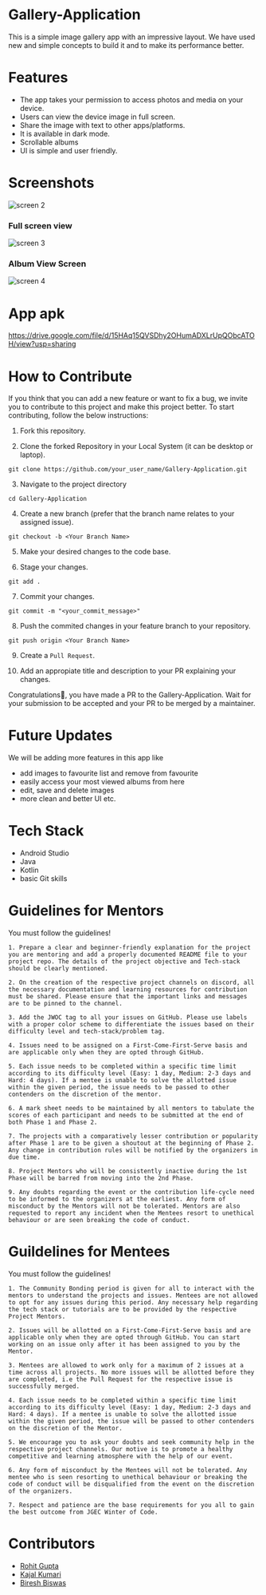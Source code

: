 # Gallery-Application
This is a simple image gallery app with an impressive layout. We have used new and simple concepts to build it and to make its performance better.

# Features
- The app takes your permission to access photos and media on your device.
- Users can view the device image in full screen.
- Share the image with text to other apps/platforms.
- It is available in dark mode.
- Scrollable albums
- UI is simple and user friendly.

# Screenshots

![screen 2](https://user-images.githubusercontent.com/84396662/143613092-9af3e5f4-e417-4807-8c58-455f46163eff.jpeg)



### Full screen view
 

![screen 3](https://user-images.githubusercontent.com/84396662/143613123-b8aad301-c071-486a-a23f-b9c9d7f3aa11.jpeg)



### Album View Screen


![screen 4](https://user-images.githubusercontent.com/84396662/143613152-221361dc-d3de-426f-ac77-020ad6d7c8e3.jpeg)


# App apk
https://drive.google.com/file/d/15HAq15QVSDhy2OHumADXLrUpQObcATOH/view?usp=sharing

# How to Contribute
If you think that you can add a new feature or want to fix a bug, we invite you to contribute to this project and make this project better. To start contributing, follow the below instructions:

1. Fork this repository.

2.  Clone the forked Repository in your Local System (it can be desktop or laptop).

```git clone https://github.com/your_user_name/Gallery-Application.git```

3. Navigate to the project directory

```cd Gallery-Application```

4. Create a new branch (prefer that the branch name relates to your assigned issue).

```git checkout -b <Your Branch Name>```

5. Make your desired changes to the code base.

6. Stage your changes.

```git add .```

7. Commit your changes.

```git commit -m "<your_commit_message>"```

8. Push the commited changes in your feature branch to your repository.

```git push origin <Your Branch Name>```

9. Create a `Pull Request`.

10. Add an appropiate title and description to your PR explaining your changes.

Congratulations🎉, you have made a PR to the Gallery-Application.
Wait for your submission to be accepted and your PR to be merged by a maintainer.

# Future Updates
We will be adding more features in this app like 
- add images to favourite list and remove from favourite
- easily access your most viewed albums from here
- edit, save and delete images
- more clean and better UI etc.

# Tech Stack
- Android Studio
- Java
- Kotlin
- basic Git skills

# Guidelines for Mentors

You must follow the guidelines!

```1. Prepare a clear and beginner-friendly explanation for the project you are mentoring and add a properly documented README file to your project repo. The details of the project objective and Tech-stack should be clearly mentioned.```

```2. On the creation of the respective project channels on discord, all the necessary documentation and learning resources for contribution must be shared. Please ensure that the important links and messages are to be pinned to the channel.```

```3. Add the JWOC tag to all your issues on GitHub. Please use labels with a proper color scheme to differentiate the issues based on their difficulty level and tech-stack/problem tag.```

```4. Issues need to be assigned on a First-Come-First-Serve basis and are applicable only when they are opted through GitHub.```

```5. Each issue needs to be completed within a specific time limit according to its difficulty level (Easy: 1 day, Medium: 2-3 days and Hard: 4 days). If a mentee is unable to solve the allotted issue within the given period, the issue needs to be passed to other contenders on the discretion of the mentor.```

```6. A mark sheet needs to be maintained by all mentors to tabulate the scores of each participant and needs to be submitted at the end of both Phase 1 and Phase 2.```

```7. The projects with a comparatively lesser contribution or popularity after Phase 1 are to be given a shoutout at the beginning of Phase 2. Any change in contribution rules will be notified by the organizers in due time.```

```8. Project Mentors who will be consistently inactive during the 1st Phase will be barred from moving into the 2nd Phase.```

```9. Any doubts regarding the event or the contribution life-cycle need to be informed to the organizers at the earliest. Any form of misconduct by the Mentors will not be tolerated. Mentors are also requested to report any incident when the Mentees resort to unethical behaviour or are seen breaking the code of conduct.```

# Guildelines for Mentees

You must follow the guidelines!

```1. The Community Bonding period is given for all to interact with the mentors to understand the projects and issues. Mentees are not allowed to opt for any issues during this period. Any necessary help regarding the tech stack or tutorials are to be provided by the respective Project Mentors.```

```2. Issues will be allotted on a First-Come-First-Serve basis and are applicable only when they are opted through GitHub. You can start working on an issue only after it has been assigned to you by the Mentor.```

```3. Mentees are allowed to work only for a maximum of 2 issues at a time across all projects. No more issues will be allotted before they are completed, i.e the Pull Request for the respective issue is successfully merged.```

```4. Each issue needs to be completed within a specific time limit according to its difficulty level (Easy: 1 day, Medium: 2-3 days and Hard: 4 days). If a mentee is unable to solve the allotted issue within the given period, the issue will be passed to other contenders on the discretion of the Mentor.```

```5. We encourage you to ask your doubts and seek community help in the respective project channels. Our motive is to promote a healthy competitive and learning atmosphere with the help of our event.```

```6. Any form of misconduct by the Mentees will not be tolerated. Any mentee who is seen resorting to unethical behaviour or breaking the code of conduct will be disqualified from the event on the discretion of the organizers.```

```7. Respect and patience are the base requirements for you all to gain the best outcome from JGEC Winter of Code.```

# Contributors
- [Rohit Gupta](https://github.com/vilgad)
- [Kajal Kumari](https://github.com/Kajal13081)
- [Biresh Biswas](https://github.com/Billa05)
